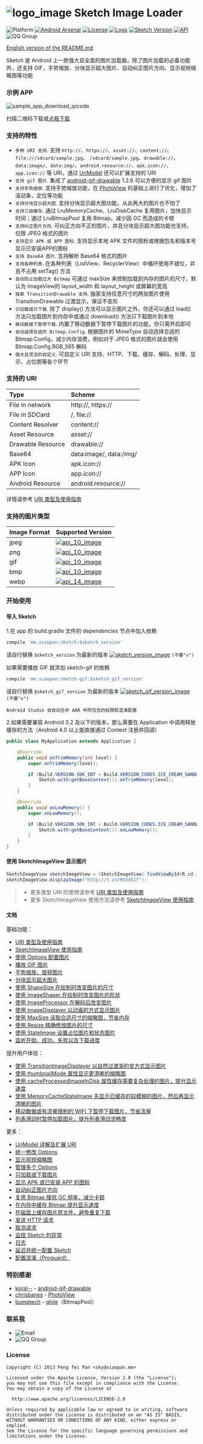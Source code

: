 # ![logo_image] Sketch Image Loader

![Platform][platform_image]
[![Android Arsenal][android_arsenal_image]][android_arsenal_link]
[![License][license_image]][license_link]
[![Logs][logs_image]][logs_link]
[![Sketch Version][sketch_version_image]][sketch_version_link]
[![API][api_10_image]][api_10_link]
![QQ Group][qq_group_image]

[English version of the README.md](README_EN.md)

Sketch 是 Android 上一款强大且全面的图片加载器，除了图片加载的必备功能外，还支持 GIF，手势缩放、分块显示超大图片、自动纠正图片方向、显示视频缩略图等功能

### 示例 APP

![sample_app_download_qrcode]

扫描二维码下载或[点我下载][sample_app_download_link]

### 支持的特性

* `多种 URI 支持`. 支持 `http://`、`https://`、`asset://`、`content://`、`file:///sdcard/sample.jpg`、 `/sdcard/sample.jpg`、`drawable://`、`data:image/`、`data:img/`、`android.resource://`、`apk.icon://`、`app.icon://` 等 URI，通过 [UriModel] 还可以扩展支持的 URI
* `支持 gif 图片`. 集成了 [android-gif-drawable] 1.2.6 可以方便的显示 gif 图片
* `支持手势缩放`. 支持手势缩放功能，在 [PhotoView] 的基础上进行了优化，增加了滚动条，定位等功能
* `支持分块显示超大图`. 支持分块显示超大图功能，从此再大的图片也不怕了
* `支持三级缓存`. 通过 LruMemoryCache、LruDiskCache 复用图片，加快显示时间；通过 LruBitmapPool 复用 Bitmap，减少因 GC 而造成的卡顿
* `支持纠正图片方向`. 可纠正方向不正的图片，并且分块显示超大图功能也支持，仅限 JPEG 格式的图片
* `支持显示 APK 或 APP 图标`. 支持显示本地 APK 文件的图标或根据包名和版本号显示已安装APP的图标
* `支持 Base64 图片`. 支持解析 Base64 格式的图片
* `支持各种列表`. 在各种列表（ListView、RecyclerView）中循环使用不错位，并且不占用 setTag() 方法
* `自动防止加载过大 Bitmap` 可通过 maxSize 来控制加载到内存的图片的尺寸，默认为 ImageView的 layout_width 和 layout_height 或屏幕的宽高
* `独家 TransitionDrawable 支持`. 独家支持任意尺寸的两张图片使用 TransitionDrawable 过渡显示，保证不变形
* `只加载或只下载`. 除了 display() 方法可以显示图片之外，你还可以通过 load() 方法只加载图片到内存中或通过 download() 方法只下载图片到本地
* `移动数据下暂停下载`. 内置了移动数据下暂停下载图片的功能，你只需开启即可
* `自动选择合适的 Bitmap.Config`. 根据图片的 MimeType 自动选择合适的 Bitmap.Config，减少内存浪费，例如对于 JPEG 格式的图片就会使用 Bitmap.Config.RGB_565 解码
* `强大且灵活的自定义`. 可自定义 URI 支持、HTTP、下载、缓存、解码、处理、显示、占位图等各个环节

### 支持的 URI

|Type|Scheme|
|:---|:---|
|File in network|http://, https:// |
|File in SDCard|/, file:// |
|Content Resolver|content://|
|Asset Resource|asset:// |
|Drawable Resource|drawable:// |
|Base64|data:image/, data:/img/ |
|APK Icon|apk.icon:// |
|APP Icon|app.icon:// |
|Android Resource|android.resource:// |

详情请参考 [URI 类型及使用指南][uri]

### 支持的图片类型

|Image Format|Supported Version|
|:---|:---|
|jpeg|[![api_10_image]][api_10_link]|
|png|[![api_10_image]][api_10_link]|
|gif|[![api_10_image]][api_10_link]|
|bmp|[![api_10_image]][api_10_link]|
|webp|[![api_14_image]][api_14_link]|

### 开始使用

#### 导入 Sketch

1.在 app 的 build.gradle 文件的 dependencies 节点中加入依赖

```groovy
compile 'me.xiaopan:sketch:$sketch_version'
```

请自行替换 `$sketch_version` 为最新的版本 [![sketch_version_image]][sketch_version_link] `(不要"v")`

如果需要播放 GIF 就添加 sketch-gif 的依赖

```groovy
compile 'me.xiaopan:sketch-gif:$sketch_gif_version'
```

请自行替换 `$sketch_gif_version` 为最新的版本 [![sketch_gif_version_image]][sketch_gif_version_link] `(不要"v")`

`Android Studio 会自动合并 AAR 中所包含的权限和混淆配置`

2.如果需要兼容 Android 3.2 及以下的版本，那么需要在 Application 中调用释放缓存的方法（Android 4.0 以上能直接通过 Context 注册并回调）

```java
public class MyApplication extends Application {    

    @Override
    public void onTrimMemory(int level) {
        super.onTrimMemory(level);

        if (Build.VERSION.SDK_INT < Build.VERSION_CODES.ICE_CREAM_SANDWICH) {
            Sketch.with(getBaseContext()).onTrimMemory(level);
        }
    }

    @Override
    public void onLowMemory() {
        super.onLowMemory();

        if (Build.VERSION.SDK_INT < Build.VERSION_CODES.ICE_CREAM_SANDWICH) {
            Sketch.with(getBaseContext()).onLowMemory();
        }
    }
}
```

#### 使用 SketchImageView 显示图片

```java
SketchImageView sketchImageView = (SketchImageView) findViewById(R.id.image_main);
sketchImageView.displayImage("http://t.cn/RShdS1f");
```

>* 更多类型 URI 的使用请参考 [URI 类型及使用指南][uri]
>* 更多 SketchImageView 使用方法请参考 [SketchImageView 使用指南][sketch_image_view]

#### 文档

基础功能：
* [URI 类型及使用指南][uri]
* [SketchImageView 使用指南][sketch_image_view]
* [使用 Options 配置图片][options]
* [播放 GIF 图片][play_gif_image]
* [手势缩放、旋转图片][zoom]
* [分块显示超大图片][block_display]
* [使用 ShapeSize 在绘制时改变图片的尺寸][shape_size]
* [使用 ImageShaper 在绘制时改变图片的形状][image_shaper]
* [使用 ImageProcessor 在解码后改变图片][image_processor]
* [使用 ImageDisplayer 以动画的方式显示图片][image_displayer]
* [使用 MaxSize 读取合适尺寸的缩略图，节省内存][max_size]
* [使用 Resize 精确修改图片的尺寸][resize]
* [使用 StateImage 设置占位图片和状态图片][state_image]
* [监听开始、成功、失败以及下载进度][listener]

提升用户体验：
* [使用 TransitionImageDisplayer 以自然过渡渐的变方式显示图片][transition_image_displayer]
* [使用 thumbnailMode 属性显示更清晰的缩略图][thumbnail_mode]
* [使用 cacheProcessedImageInDisk 属性缓存需要复杂处理的图片，提升显示速度][cache_processed_image_in_disk]
* [使用 MemoryCacheStateImage 先显示已缓存的较模糊的图片，然后再显示清晰的图片][memory_cache_state_image]
* [移动数据或有流量限制的 WIFI 下暂停下载图片，节省流量][pause_download]
* [列表滑动时暂停加载图片，提升列表滑动流畅度][pause_load]

更多：
* [UriModel 详解及扩展 URI][uri_model]
* [统一修改 Options][options_filter]
* [显示视频缩略图][display_video_thumbnail]
* [管理多个 Options][options_manage]
* [只加载或下载图片][load_and_download]
* [显示 APK 或已安装 APP 的图标][display_apk_or_app_icon]
* [自动纠正图片方向][correct_image_orientation]
* [复用 Bitmap 降低 GC 频率，减少卡顿][bitmap_pool]
* [在内存中缓存 Bitmap 提升显示速度][memory_cache]
* [在磁盘上缓存图片原文件，避免重复下载][disk_cache]
* [发送 HTTP 请求][http_stack]
* [取消请求][cancel_request]
* [监控 Sketch 的异常][error_tracker]
* [日志][log]
* [延迟并统一配置 Sketch][initializer]
* [配置混淆（Proguard）][proguard_config]

### 特别感谢

* [koral--] - [android-gif-drawable]
* [chrisbanes] - [PhotoView]
* [bumptech] - [glide]（BitmapPool）

### 联系我

* ![Email][email_image]
* ![QQ Group][qq_group_image]

### License
    Copyright (C) 2013 Peng fei Pan <sky@xiaopan.me>

    Licensed under the Apache License, Version 2.0 (the "License");
    you may not use this file except in compliance with the License.
    You may obtain a copy of the License at

      http://www.apache.org/licenses/LICENSE-2.0

    Unless required by applicable law or agreed to in writing, software
    distributed under the License is distributed on an "AS IS" BASIS,
    WITHOUT WARRANTIES OR CONDITIONS OF ANY KIND, either express or implied.
    See the License for the specific language governing permissions and
    limitations under the License.


[qq_group_image]: https://img.shields.io/badge/QQ%E4%BA%A4%E6%B5%81%E7%BE%A4-529630740-red.svg

[logo_image]: docs/res/logo.png
[platform_image]: https://img.shields.io/badge/Platform-Android-brightgreen.svg
[android_arsenal_image]: https://img.shields.io/badge/Android%20Arsenal-Sketch-orange.svg?style=true
[android_arsenal_link]: https://android-arsenal.com/details/1/4165
[license_image]: https://img.shields.io/badge/License-Apache%202-blue.svg
[license_link]: https://www.apache.org/licenses/LICENSE-2.0
[logs_image]: https://img.shields.io/github/release/panpf/sketch.svg?label=Logs&colorB=4AC41C
[logs_link]: https://github.com/panpf/sketch/releases
[sketch_version_image]: https://img.shields.io/github/release/panpf/sketch.svg?label=JCenter&colorB=4AC41C
[sketch_version_link]: https://bintray.com/xiaopansky/maven/sketch/_latestVersion#files
[sketch_gif_version_image]: https://img.shields.io/github/release/panpf/sketch.svg?label=JCenter&colorB=4AC41C
[sketch_gif_version_link]: https://bintray.com/xiaopansky/maven/sketch-gif/_latestVersion#files
[api_10_image]: https://img.shields.io/badge/API-10%2B-orange.svg
[api_10_link]: https://android-arsenal.com/api?level=10
[api_14_image]: https://img.shields.io/badge/API-14%2B-blue.svg
[api_14_link]: https://android-arsenal.com/api?level=14
[email_image]: https://img.shields.io/badge/Email-sky@panpf.me-red.svg

[sample_app_download_qrcode]: docs/sketch-sample.png
[sample_app_download_link]: https://github.com/panpf/sketch/raw/master/docs/sketch-sample.apk
[UriModel]: sketch/src/main/java/me/xiaopan/sketch/uri/UriModel.java

[uri]: docs/wiki/uri.md
[sketch_image_view]: docs/wiki/sketch_image_view.md
[options]: docs/wiki/options.md
[options_manage]: docs/wiki/options_manage.md
[load_and_download]: docs/wiki/load_and_download.md
[play_gif_image]: docs/wiki/play_gif_image.md
[zoom]: docs/wiki/zoom.md
[block_display]: docs/wiki/block_display.md
[shape_size]: docs/wiki/shape_size.md
[image_shaper]: docs/wiki/image_shaper.md
[image_processor]: docs/wiki/image_processor.md
[image_displayer]: docs/wiki/image_displayer.md
[max_size]: docs/wiki/max_size.md
[resize]: docs/wiki/resize.md
[state_image]: docs/wiki/state_image.md

[transition_image_displayer]: docs/wiki/transition_image_displayer.md
[thumbnail_mode]: docs/wiki/thumbnail_mode.md
[cache_processed_image_in_disk]: docs/wiki/cache_processed_image_in_disk.md
[pause_download]: docs/wiki/pause_download.md
[pause_load]: docs/wiki/pause_load.md
[display_apk_or_app_icon]: docs/wiki/display_apk_or_app_icon.md
[memory_cache_state_image]: docs/wiki/memory_cache_state_image.md

[uri_model]: docs/wiki/uri_model.md
[display_video_thumbnail]: docs/wiki/display_video_thumbnail.md

[correct_image_orientation]: docs/wiki/correct_image_orientation.md
[bitmap_pool]: docs/wiki/bitmap_pool.md
[memory_cache]: docs/wiki/memory_cache.md
[disk_cache]: docs/wiki/disk_cache.md
[http_stack]: docs/wiki/http_stack.md
[listener]: docs/wiki/listener.md
[cancel_request]: docs/wiki/cancel_request.md
[error_tracker]: docs/wiki/error_tracker.md
[log]: docs/wiki/log.md
[initializer]: docs/wiki/initializer.md
[proguard_config]: docs/wiki/proguard_config.md
[options_filter]: docs/wiki/options_filter.md

[koral--]: https://github.com/koral--
[android-gif-drawable]: https://github.com/koral--/android-gif-drawable
[chrisbanes]: https://github.com/chrisbanes
[PhotoView]: https://github.com/chrisbanes/PhotoView
[bumptech]: https://github.com/bumptech
[glide]: https://github.com/bumptech/glide

